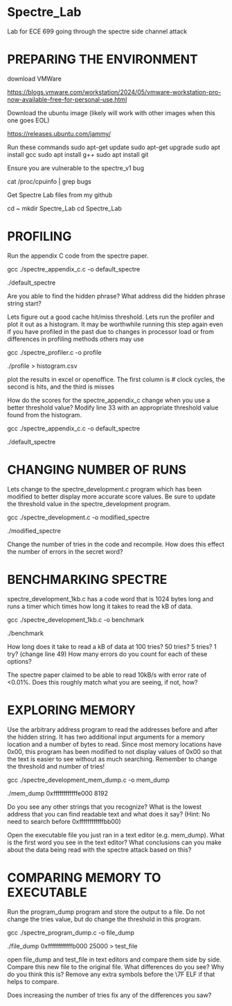 # Spectre_Lab
Lab for ECE 699 going through the spectre side channel attack

# PREPARING THE ENVIRONMENT

download VMWare

https://blogs.vmware.com/workstation/2024/05/vmware-workstation-pro-now-available-free-for-personal-use.html

Download the ubuntu image (likely will work with other images when this one goes EOL)

https://releases.ubuntu.com/jammy/

Run these commands
sudo apt-get update
sudo apt-get upgrade
sudo apt install gcc
sudo apt install g++
sudo apt install git

Ensure you are vulnerable to the spectre_v1 bug

cat /proc/cpuinfo | grep bugs

Get Spectre Lab files from my github

cd ~
mkdir Spectre_Lab
cd Spectre_Lab

# PROFILING

Run the appendix C code from the spectre paper.

gcc ./spectre_appendix_c.c -o default_spectre

./default_spectre

Are you able to find the hidden phrase?
What address did the hidden phrase string start? 

Lets figure out a good cache hit/miss threshold. Lets run the profiler and plot it out as a histogram. It may be worthwhile running this step again even if you have profiled in the past due to changes in processor load or from differences in profiling methods others may use

gcc ./spectre_profiler.c -o profile

./profile > histogram.csv

plot the results in excel or openoffice. The first column is # clock cycles, the second is hits, and the third is misses

How do the scores for the spectre_appendix_c change when you use a better threshold value?
Modify line 33 with an appropriate threshold value found from the histogram.

gcc ./spectre_appendix_c.c -o default_spectre

./default_spectre

# CHANGING NUMBER OF RUNS

Lets change to the spectre_development.c program which has been modified to better display more accurate score values. Be sure to update the threshold value in the spectre_development program.

gcc ./spectre_development.c -o modified_spectre

./modified_spectre

Change the number of tries in the code and recompile. How does this effect the number of errors in the secret word?

# BENCHMARKING SPECTRE

spectre_development_1kb.c has a code word that is 1024 bytes long and runs a timer which times how long it takes to read the kB of data. 

gcc ./spectre_development_1kb.c -o benchmark

./benchmark

How long does it take to read a kB of data at 100 tries? 50 tries? 5 tries? 1 try? (change line 49)
How many errors do you count for each of these options?

The spectre paper claimed to be able to read 10kB/s with error rate of <0.01%. Does this roughly match what you are seeing, if not, how?

# EXPLORING MEMORY

Use the arbitrary address program to read the addresses before and after the hidden string. It has two additional input arguments for a memory location and a number of bytes to read. Since most memory locations have 0x00, this program has been modified to not display values of 0x00 so that the text is easier to see without as much searching. Remember to change the threshold and number of tries!

gcc ./spectre_development_mem_dump.c -o mem_dump

./mem_dump 0xffffffffffffe000 8192

Do you see any other strings that you recognize? What is the lowest address that you can find readable text and what does it say? (Hint: No need to search before 0xffffffffffffbb00)

Open the executable file you just ran in a text editor (e.g. mem_dump). What is the first word you see in the text editor? What conclusions can you make about the data being read with the spectre attack based on this?

# COMPARING MEMORY TO EXECUTABLE

Run the program_dump program and store the output to a file. Do not change the tries value, but do change the threshold in this program. 

gcc ./spectre_program_dump.c -o file_dump

./file_dump 0xffffffffffffb000 25000 > test_file

open file_dump and test_file in text editors and compare them side by side. Compare this new file to the original file. What differences do you see? Why do you think this is? Remove any extra symbols before the \7F ELF if that helps to compare. 

Does increasing the number of tries fix any of the differences you saw?
